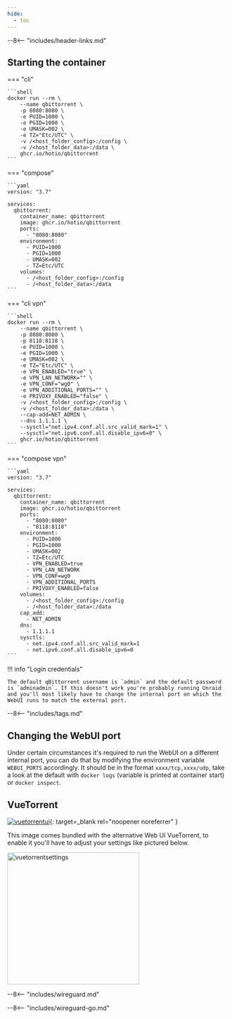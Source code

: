 ```yaml
---
hide:
  - toc
---
```


--8<-- "includes/header-links.md"

## Starting the container

=== "cli"

    ```shell
    docker run --rm \
        --name qbittorrent \
        -p 8080:8080 \
        -e PUID=1000 \
        -e PGID=1000 \
        -e UMASK=002 \
        -e TZ="Etc/UTC" \
        -v /<host_folder_config>:/config \
        -v /<host_folder_data>:/data \
        ghcr.io/hotio/qbittorrent
    ```

=== "compose"

    ```yaml
    version: "3.7"

    services:
      qbittorrent:
        container_name: qbittorrent
        image: ghcr.io/hotio/qbittorrent
        ports:
          - "8080:8080"
        environment:
          - PUID=1000
          - PGID=1000
          - UMASK=002
          - TZ=Etc/UTC
        volumes:
          - /<host_folder_config>:/config
          - /<host_folder_data>:/data
    ```

=== "cli vpn"

    ```shell
    docker run --rm \
        --name qbittorrent \
        -p 8080:8080 \
        -p 8118:8118 \
        -e PUID=1000 \
        -e PGID=1000 \
        -e UMASK=002 \
        -e TZ="Etc/UTC" \
        -e VPN_ENABLED="true" \
        -e VPN_LAN_NETWORK="" \
        -e VPN_CONF="wg0" \
        -e VPN_ADDITIONAL_PORTS="" \
        -e PRIVOXY_ENABLED="false" \
        -v /<host_folder_config>:/config \
        -v /<host_folder_data>:/data \
        --cap-add=NET_ADMIN \
        --dns 1.1.1.1 \
        --sysctl="net.ipv4.conf.all.src_valid_mark=1" \
        --sysctl="net.ipv6.conf.all.disable_ipv6=0" \
        ghcr.io/hotio/qbittorrent
    ```

=== "compose vpn"

    ```yaml
    version: "3.7"

    services:
      qbittorrent:
        container_name: qbittorrent
        image: ghcr.io/hotio/qbittorrent
        ports:
          - "8080:8080"
          - "8118:8118"
        environment:
          - PUID=1000
          - PGID=1000
          - UMASK=002
          - TZ=Etc/UTC
          - VPN_ENABLED=true
          - VPN_LAN_NETWORK
          - VPN_CONF=wg0
          - VPN_ADDITIONAL_PORTS
          - PRIVOXY_ENABLED=false
        volumes:
          - /<host_folder_config>:/config
          - /<host_folder_data>:/data
        cap_add:
          - NET_ADMIN
        dns:
          - 1.1.1.1
        sysctls:
          - net.ipv4.conf.all.src_valid_mark=1
          - net.ipv6.conf.all.disable_ipv6=0
    ```

!!! info "Login credentials"

    The default qBittorrent username is `admin` and the default password is `adminadmin`. If this doesn't work you're probably running Unraid and you'll most likely have to change the internal port on which the WebUI runs to match the external port.

--8<-- "includes/tags.md"

## Changing the WebUI port

Under certain circumstances it's required to run the WebUI on a different internal port, you can do that by modifying the environment variable `WEBUI_PORTS` accordingly. It should be in the format `xxxx/tcp,xxxx/udp`, take a look at the default with `docker logs` (variable is printed at container start) or `docker inspect`.

## VueTorrent

[<img src="/img/vuetorrentui.png" alt="vuetorrentui">](https://github.com/WDaan/VueTorrent){: target=_blank rel="noopener noreferrer" }

This image comes bundled with the alternative Web UI VueTorrent, to enable it you'll have to adjust your settings like pictured below.

<img src="/img/vuetorrentsettings.png" alt="vuetorrentsettings" width="300">

--8<-- "includes/wireguard.md"

--8<-- "includes/wireguard-go.md"
